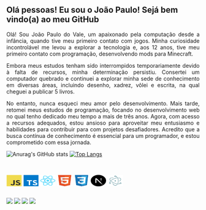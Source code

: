 ## Olá pessoas! Eu sou o João Paulo! Sejá bem vindo(a) ao meu GitHub

<div style="text-align:justify">
   Olá! Sou João Paulo do Vale, um apaixonado pela computação desde a infância, quando tive meu primeiro contato com jogos. Minha curiosidade incontrolável me levou a explorar a tecnologia e, aos 12 anos, tive meu primeiro contato com         programação, desenvolvendo mods para Minecraft. 

   Embora meus estudos tenham sido interrompidos temporariamente devido à falta de recursos, minha determinação persistiu. Consertei um computador quebrado e continuei a explorar minha sede de conhecimento em diversas áreas, incluindo         desenho, xadrez, vôlei e escrita, na qual cheguei a publicar 5 livros. 

   No entanto, nunca esqueci meu amor pelo desenvolvimento. Mais tarde, retomei meus estudos de programação, focando no desenvolvimento web no qual tenho dedicado meu tempo a mais de três anos. Agora, com acesso a recursos adequados, estou    ansioso para aproveitar meu entusiasmo e habilidades para contribuir para com projetos desafiadores. Acredito que a busca contínua de conhecimento é essencial para um programador, e estou comprometido com essa jornada.
</div>

   ![Anurag's GitHub stats](https://github-readme-stats.vercel.app/api?username=JPDovale&show_icons=true&theme=highcontrast&show=reviews&include_all_commits=true)
   [![Top Langs](https://github-readme-stats.vercel.app/api/top-langs/?username=JPDovale&langs_count=10&layout=compact&theme=highcontrast)](https://github.com/JPDovale/github-readme-stats)

##

<div style="display: inline_block"><br>
  <img align="center" alt="JPDovale-Js" height="30" width="40" src="https://raw.githubusercontent.com/devicons/devicon/master/icons/javascript/javascript-original.svg">
  <img align="center" alt="JPDovale-Ts" height="30" width="40" src="https://raw.githubusercontent.com/devicons/devicon/master/icons/typescript/typescript-plain.svg">
  <img align="center" alt="JPDovale-React" height="30" width="40" src="https://raw.githubusercontent.com/devicons/devicon/master/icons/react/react-original.svg">
  <img align="center" alt="JPDovale-HTML" height="30" width="40" src="https://raw.githubusercontent.com/devicons/devicon/master/icons/html5/html5-original.svg">
  <img align="center" alt="JPDovale-CSS" height="30" width="40" src="https://raw.githubusercontent.com/devicons/devicon/master/icons/css3/css3-original.svg">
  <img align="center" alt="JPDovale-CSS" height="30" width="40" src="https://raw.githubusercontent.com/devicons/devicon/master/icons/nextjs/nextjs-original.svg">
  <img align="center" alt="JPDovale-CSS" height="30" width="40" src="https://raw.githubusercontent.com/devicons/devicon/master/icons/electron/electron-original.svg">
</div>

##

<div>
  <a href="https://www.youtube.com/channel/UCuzqctHBqHLAzi4x4W9UP0Q" target="_blank"><img src="https://img.shields.io/badge/YouTube-FF0000?style=for-the-badge&logo=youtube&logoColor=white" target="_blank"></a>
  <a href="https://instagram.com/j.paulo_dovale" target="_blank"><img src="https://img.shields.io/badge/-Instagram-%23E4405F?style=for-the-badge&logo=instagram&logoColor=white" target="_blank"></a>
  <a href = "mailto:joaopaulodovaledeo.60@gmail.com"><img src="https://img.shields.io/badge/-Gmail-%23333?style=for-the-badge&logo=gmail&logoColor=white" target="_blank"></a>
  <a href="https://www.linkedin.com/in/jpdvo/" target="_blank"><img src="https://img.shields.io/badge/-LinkedIn-%230077B5?style=for-the-badge&logo=linkedin&logoColor=white" target="_blank"></a> 
</div>

